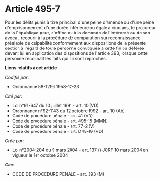 # Article 495-7

Pour les délits punis à titre principal d'une peine d'amende ou d'une peine d'emprisonnement d'une durée inférieure ou égale
à cinq ans, le procureur de la République peut, d'office ou à la demande de l'intéressé ou de son avocat, recourir à la
procédure de comparution sur reconnaissance préalable de culpabilité conformément aux dispositions de la présente section à
l'égard de toute personne convoquée à cette fin ou déférée devant lui en application des dispositions de l'article 393,
lorsque cette personne reconnaît les faits qui lui sont reprochés.

**Liens relatifs à cet article**

_Codifié par_:

  - Ordonnance 58-1296 1958-12-23

_Cité par_:

  - Loi n°91-647 du 10 juillet 1991 - art. 10 (VD)
  - Ordonnance n°92-1143 du 12 octobre 1992 - art. 10 (Ab)
  - Code de procédure pénale - art. 41 (VD)
  - Code de procédure pénale - art. 495-15 (MMN)
  - Code de procédure pénale - art. 77-2 (V)
  - Code de procédure pénale - art. D45-19 (VD)

_Créé par_:

  - Loi n°2004-204 du 9 mars 2004 - art. 137 () JORF 10 mars 2004 en vigueur le 1er octobre 2004

_Cite_:

  - CODE DE PROCEDURE PENALE - art. 393 (M)
